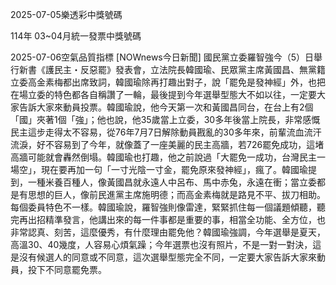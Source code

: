 
2025-07-05樂透彩中獎號碼

                                
114年 03~04月統一發票中獎號碼
                             
2025-07-06空氣品質指標
                              [NOWnews今日新聞] 國民黨立委羅智強今（5）日舉行新書《護民主・反惡罷》發表會，立法院長韓國瑜、民眾黨主席黃國昌、無黨籍立委高金素梅都出席致詞，韓國瑜除再打趣出對子，說「罷免是發神經」外，也把在場立委的特色都各自稱讚了一輪，最後提到今年選舉型態大不如以往，一定要大家告訴大家來動員投票。韓國瑜說，他今天第一次和黃國昌同台，在台上有2個「國」夾著1個「強」；他也說，他35歲當上立委，30多年後當上院長，非常感慨民主這步走得太不容易，從76年7月7日解除動員戡亂的30多年來，前輩流血流汗流淚，好不容易到了今年，就像蓋了一座美麗的民主高牆，若726罷免成功，這堵高牆可能就會轟然倒塌。韓國瑜也打趣，他之前說過「大罷免一成功，台灣民主一場空」，現在要再加一句「一寸光陰一寸金，罷免原來發神經」，瘋了。韓國瑜提到，一種米養百種人，像黃國昌就永遠人中呂布、馬中赤兔，永遠在衝；當立委都是有思想的巨人，像前民進黨主席施明德；而高金素梅就是路見不平、拔刀相助。每個委員特色不一樣。韓國瑜說，羅智強則像雷達，緊緊抓住每一個議題傾聽，聽完再出招精準發言，他講出來的每一件事都是重要的事，相當全功能、全方位，也非常認真、刻苦，這麼優秀，有什麼理由罷免他？韓國瑜強調，今年選舉是夏天，高溫30、40幾度，人容易心煩氣躁；今年選票也沒有照片，不是一對一對決，這是沒有候選人的同意或不同意，這次選舉型態完全不同，一定要大家告訴大家來動員，投下不同意罷免票。